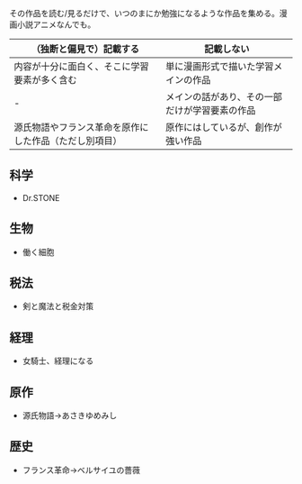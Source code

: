 その作品を読む/見るだけで、いつのまにか勉強になるような作品を集める。漫画小説アニメなんでも。

（独断と偏見で）記載する|記載しない
--|--
内容が十分に面白く、そこに学習要素が多く含む|単に漫画形式で描いた学習メインの作品
-|メインの話があり、その一部だけが学習要素の作品
源氏物語やフランス革命を原作にした作品（ただし別項目）|原作にはしているが、創作が強い作品

## 科学

- Dr.STONE

## 生物

- 働く細胞

## 税法

- 剣と魔法と税金対策

## 経理

- 女騎士、経理になる

## 原作

- 源氏物語->あさきゆめみし

## 歴史

- フランス革命->ベルサイユの薔薇